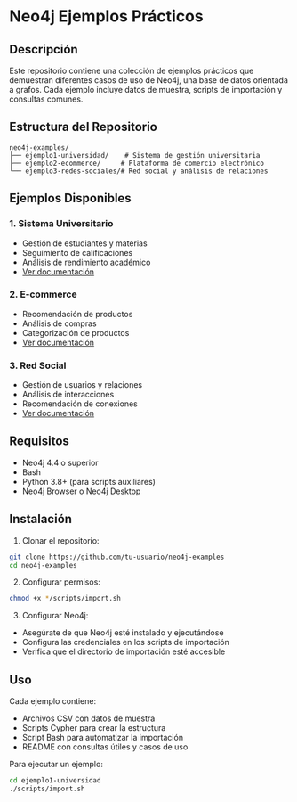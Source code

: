 # Neo4j Ejemplos Prácticos

## Descripción

Este repositorio contiene una colección de ejemplos prácticos que demuestran diferentes casos de uso de Neo4j, una base de datos orientada a grafos. Cada ejemplo incluye datos de muestra, scripts de importación y consultas comunes.

## Estructura del Repositorio

```
neo4j-examples/
├── ejemplo1-universidad/    # Sistema de gestión universitaria
├── ejemplo2-ecommerce/     # Plataforma de comercio electrónico
└── ejemplo3-redes-sociales/# Red social y análisis de relaciones
```

## Ejemplos Disponibles

### 1. Sistema Universitario

- Gestión de estudiantes y materias
- Seguimiento de calificaciones
- Análisis de rendimiento académico
- [Ver documentación](./ejemplo1-universidad/README.md)

### 2. E-commerce

- Recomendación de productos
- Análisis de compras
- Categorización de productos
- [Ver documentación](./ejemplo2-ecommerce/README.md)

### 3. Red Social

- Gestión de usuarios y relaciones
- Análisis de interacciones
- Recomendación de conexiones
- [Ver documentación](./ejemplo3-redes-sociales/README.md)

## Requisitos

- Neo4j 4.4 o superior
- Bash
- Python 3.8+ (para scripts auxiliares)
- Neo4j Browser o Neo4j Desktop

## Instalación

1. Clonar el repositorio:

```bash
git clone https://github.com/tu-usuario/neo4j-examples
cd neo4j-examples
```

2. Configurar permisos:

```bash
chmod +x */scripts/import.sh
```

3. Configurar Neo4j:

- Asegúrate de que Neo4j esté instalado y ejecutándose
- Configura las credenciales en los scripts de importación
- Verifica que el directorio de importación esté accesible

## Uso

Cada ejemplo contiene:

- Archivos CSV con datos de muestra
- Scripts Cypher para crear la estructura
- Script Bash para automatizar la importación
- README con consultas útiles y casos de uso

Para ejecutar un ejemplo:

```bash
cd ejemplo1-universidad
./scripts/import.sh
```
